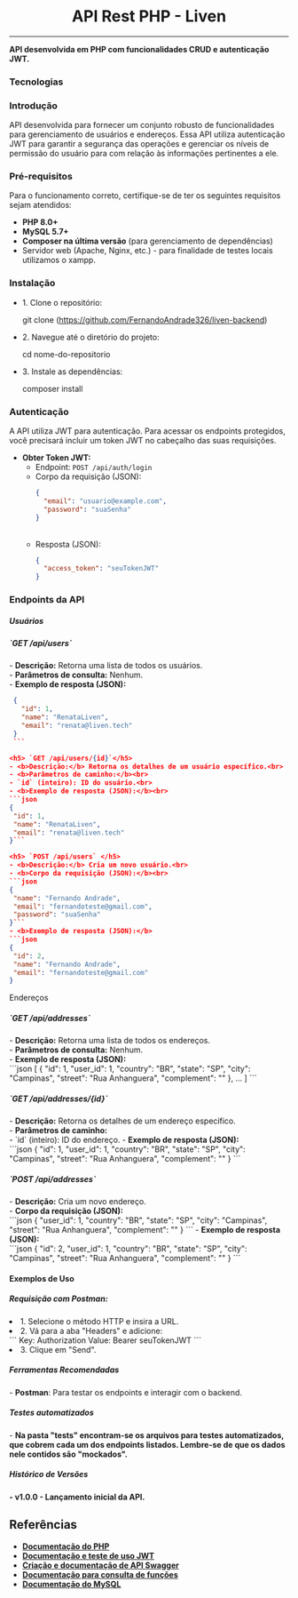 <div style="margin: 0 auto"><h1 style="text-align:center">API Rest PHP - Liven</h1></center></div>
<hr>
<p><b>API desenvolvida em PHP com funcionalidades CRUD e autenticação JWT.</b></p>
<h3>Tecnologias</h3>

<h3>Introdução</h3>
API desenvolvida para fornecer um conjunto robusto de funcionalidades para gerenciamento de usuários e endereços. Essa API utiliza autenticação JWT para garantir a segurança das operações e gerenciar os níveis de permissão do usuário para com relação às informações pertinentes a ele.

<h3>Pré-requisitos</h3>
Para o funcionamento correto, certifique-se de ter os seguintes requisitos sejam atendidos:<br>
<ul>
<li><b>PHP 8.0+</b></li>
<li><b>MySQL 5.7+</b></li>
<li><b>Composer na última versão</b> (para gerenciamento de dependências)</li>
<li>Servidor web (Apache, Nginx, etc.) - para finalidade de testes locais utilizamos o xampp.</li>
</ul>
<h3>Instalação</h3>
<ul>
<li>1. Clone o repositório:

   git clone  (https://github.com/FernandoAndrade326/liven-backend)

   </li>
<li>2. Navegue até o diretório do projeto:

   cd nome-do-repositorio
   </li>
<li>3. Instale as dependências:

   composer install
   
   </li>
</ul>
<h3> Autenticação</h3>
A API utiliza JWT para autenticação. Para acessar os endpoints protegidos, você precisará incluir um token JWT no cabeçalho das suas requisições.

- <b>Obter Token JWT:</b>
  - Endpoint: `POST /api/auth/login`<br>
  - Corpo da requisição (JSON):<br>
    ```json
    {
      "email": "usuario@example.com",
      "password": "suaSenha"
    }
    ```
    <br>
  - Resposta (JSON):<br>
    ```json
    {
      "access_token": "seuTokenJWT"
    }
    ```

<h3> Endpoints da API</h3>

<h5> Usuários </h5>

<h5> `GET /api/users`</h5>
- <b>Descrição:</b> Retorna uma lista de todos os usuários.<br>
- <b>Parâmetros de consulta:</b> Nenhum.<br>
- <b>Exemplo de resposta (JSON):</b><br>
 
   ```json
    {
      "id": 1,
      "name": "RenataLiven",
      "email": "renata@liven.tech"
    }
    ```

<h5> `GET /api/users/{id}`</h5>
- <b>Descrição:</b> Retorna os detalhes de um usuário específico.<br>
- <b>Parâmetros de caminho:</b><br>
  - `id` (inteiro): ID do usuário.<br>
- <b>Exemplo de resposta (JSON):</b><br>
  ```json
  {
    "id": 1,
    "name": "RenataLiven",
    "email": "renata@liven.tech"
  }```

<h5> `POST /api/users` </h5>
- <b>Descrição:</b> Cria um novo usuário.<br>
- <b>Corpo da requisição (JSON):</b><br>
  ```json
  {
    "name": "Fernando Andrade",
    "email": "fernandoteste@gmail.com",
    "password": "suaSenha"
  }```
- <b>Exemplo de resposta (JSON):</b>
  ```json
  {
    "id": 2,
    "name": "Fernando Andrade",
    "email": "fernandoteste@gmail.com"
  }
  ```

</h4>Endereços</h4>

<h5> `GET /api/addresses`</h5>
- <b>Descrição:</b> Retorna uma lista de todos os endereços.<br>
- <b>Parâmetros de consulta:</b> Nenhum.<br>
- <b>Exemplo de resposta (JSON):</b><br>
  ```json
  [
    {
      "id": 1,
      "user_id": 1,
      "country": "BR",
      "state": "SP",
      "city": "Campinas",
      "street": "Rua Anhanguera",
      "complement": ""
    },
    ...
  ]
  ```

<h5> `GET /api/addresses/{id}`</h5>
- <b>Descrição:</b> Retorna os detalhes de um endereço específico.<br>
- <b>Parâmetros de caminho:</b> <br>
  - `id` (inteiro): ID do endereço.
- <b>Exemplo de resposta (JSON):</b><br>
  ```json
  {
    "id": 1,
    "user_id": 1,
    "country": "BR",
    "state": "SP",
    "city": "Campinas",
    "street": "Rua Anhanguera",
    "complement": ""
  }
  ```

<h5>`POST /api/addresses` </h5>
- <b>Descrição:</b> Cria um novo endereço.<br>
- <b>Corpo da requisição (JSON):</b><br>
  ```json
  {
    "user_id": 1,
    "country": "BR",
    "state": "SP",
    "city": "Campinas",
    "street": "Rua Anhanguera",
    "complement": ""
  }
  ```
- <b>Exemplo de resposta (JSON):</b><br>
  ```json
  {
    "id": 2,
    "user_id": 1,
    "country": "BR",
    "state": "SP",
    "city": "Campinas",
    "street": "Rua Anhanguera",
    "complement": ""
  }
  ```

<h4> Exemplos de Uso</h4>
<h5>Requisição com Postman:</h5>
<u1> 
<li>1. Selecione o método HTTP e insira a URL.</li>
<li>2. Vá para a aba "Headers" e adicione:<br>
   ```
   Key: Authorization
   Value: Bearer seuTokenJWT
   ```</li>
<li>3. Clique em "Send".</li>
</u1>
<h5>Ferramentas Recomendadas</h5>
- <b>Postman</b>: Para testar os endpoints e interagir com o backend.

<h5> Testes automatizados</h5>
- <b>Na pasta "tests" encontram-se os arquivos para testes automatizados, que cobrem cada um dos endpoints listados. Lembre-se de que os dados nele contidos são "mockados".

<h5> Histórico de Versões</h5>
- <b>v1.0.0</b> - Lançamento inicial da API.

## Referências
- [Documentação do PHP](https://www.php.net/docs.php)
- [Documentação e teste de uso JWT](https://jwt.io)
- [Criação e documentação de API Swagger](https://editor.swagger.io)
- [Documentação para consulta de funções](https://www.php.net/manual/pt_BR/)
- [Documentação do MySQL](https://dev.mysql.com/doc/)
